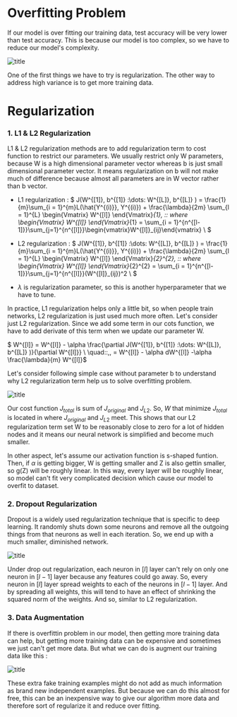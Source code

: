 
# Overfitting Problem

If our model is over fitting our training data, test accuracy will be very lower than test accuracy. This is because our model is too complex, so we have to reduce our model's complexity.

![title](Images/fitting.png)


One of the first things we have to try is regularization. The other way to address high variance is to get more training data.

# Regularization

### 1. L1 & L2 Regularization

L1 & L2 regularization methods are to add regularization term to cost function to restrict our parameters. We usually restrict only W parameters, because W is a high dimensional parameter vector whereas b is just small dimensional parameter vector. It means regularization on b will not make much of difference because almost all parameters are in W vector rather than b vector. 


- L1 regularization : $ J(W^{[1]}, b^{[1]} \:\dots\: W^{[L]}, b^{[L]} ) = \frac{1}{m}\sum_{i = 1}^{m}L(\hat{Y^{(i)}}, Y^{(i)}) + \frac{\lambda}{2m} \sum_{l = 1}^{L}
\begin{Vmatrix} W^{[l]} \end{Vmatrix}_{1}, \:\: where \begin{Vmatrix} W^{[l]} \end{Vmatrix}_{1} = \sum_{i = 1}^{n^{[l-1]}}\sum_{j=1}^{n^{[l]}}\begin{vmatrix}W^{[l]}_{ij}\end{vmatrix} \\ $
                  
- L2 regularization : $ J(W^{[1]}, b^{[1]} \:\dots\: W^{[L]}, b^{[L]} ) = \frac{1}{m}\sum_{i = 1}^{m}L(\hat{Y^{(i)}}, Y^{(i)}) + \frac{\lambda}{2m} \sum_{l = 1}^{L}
\begin{Vmatrix} W^{[l]} \end{Vmatrix}_{2}^{2}, \:\: where \begin{Vmatrix} W^{[l]} \end{Vmatrix}_{2}^{2} = \sum_{i = 1}^{n^{[l-1]}}\sum_{j=1}^{n^{[l]}}(W^{[l]}_{ij})^2 \\
$
              
- $\lambda$ is regularization parameter, so this is another hyperparameter that we have to tune.

In practice, L1 regularization helps only a little bit, so when people train networks, L2 regularization is just used much more often. Let's consider just L2 regularization. Since we add some term in our cots function, we have to add derivate of this term when we update our parameter W.

$ W^{[l]} = W^{[l]} - \alpha \frac{\partial J(W^{[1]}, b^{[1]} \:\dots\: W^{[L]}, b^{[L]} )}{\partial W^{[l]}} \\
\quad\:\:\,\, = W^{[l]} - \alpha dW^{[l]} -\alpha \frac{\lambda}{m} W^{[l]}$


Let's consider following simple case without parameter b to understand why L2 regularization term help us to solve overfitting problem.

![title](Images/L2costfunction.png)


Our cost function $J_{total}$ is sum of $J_{original}$ and $J_{L2}$. So, $W$ that minimize $J_{total}$ is located in where $J_
{original}$ and $J_{L2}$ meet. This shows that our L2 regularization term set W to be reasonably close to zero for a lot of hidden nodes and it means our neural network is simplified and become much smaller.

In other aspect, let's assume our activation function is s-shaped funtion. Then, if $\alpha$ is getting bigger, W is getting smaller and Z is also gettin smaller, so g(Z) will be roughly linear. In this way, every layer will be roughly linear, so model can't fit very complicated decision which cause our model to overfit to dataset.

### 2. Dropout Regularization

Dropout is a widely used regularization technique that is specific to deep learning. It randomly shuts down some neurons and remove all the outgoing things from that neurons as well in each iteration. So, we end up with a much smaller, diminished network.

![title](Images/dropout.png)

Under drop out regularization, each neuron in $[l]$ layer can't rely on only one neuron in $[l-1]$ layer because any features could go away. So, every neuron in $[l]$ layer spread weights to each of the neurons in $[l-1]$ layer. And by spreading all weights, this will tend to have an effect of shrinking the squared norm of the weights. And so, similar to L2 regularization.

### 3. Data Augmentation

If there is overfittin problem in our model, then getting more training data can help, but getting more training data can be expensive and sometimes we just can't get more data. But what we can do is augment our training data like this :

![title](Images/dataaugmentation.png)

These extra fake training examples might do not add as much information as brand new independent examples. But because we can do this almost for free, this can be an inexpensive way to give our algorithm more data and therefore sort of regularize it and reduce over fitting.
